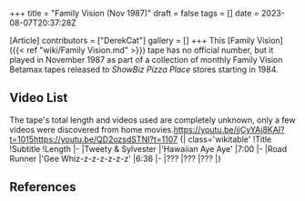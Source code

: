 +++
title = "Family Vision (Nov 1987)"
draft = false
tags = []
date = 2023-08-07T20:37:28Z

[Article]
contributors = ["DerekCat"]
gallery = []
+++
This [Family Vision]({{< ref "wiki/Family Vision.md" >}}) tape has no official number, but it played in November 1987 as part of a collection of monthly Family Vision Betamax tapes released to _ShowBiz Pizza Place_ stores starting in 1984.

## Video List ##
The tape's total length and videos used are completely unknown, only a few videos were discovered from home movies.<ref>https://youtu.be/jjCyYAj8KAI?t=1015</ref><ref>https://youtu.be/QD2ozsdSTNI?t=1107</ref>
{| class='wikitable'
!Title
!Subtitle
!Length
|-
|Tweety & Sylvester
|'Hawaiian Aye Aye'
|7:00
|-
|Road Runner
|'Gee Whiz-z-z-z-z-z-z'
|6:36
|-
|???
|???
|???
|}

## References ##
<references />